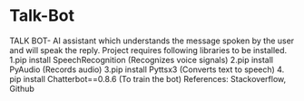 # Talk-Bot
TALK BOT- AI assistant which understands the message spoken by the user and will speak the reply.
Project requires following libraries to be installed.
1.pip install SpeechRecognition (Recognizes voice signals)
2.pip install PyAudio (Records audio)
3.pip install Pyttsx3 (Converts text to speech)
4. pip install Chatterbot==0.8.6 (To train the bot)
References: Stackoverflow, Github
